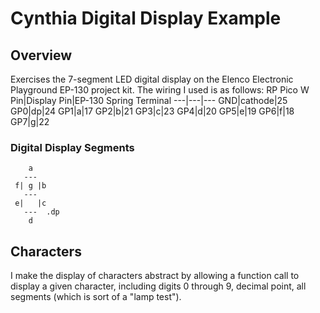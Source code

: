 # Cynthia Digital Display Example

## Overview

Exercises the 7-segment LED digital display on the Elenco Electronic Playground EP-130 project kit. The wiring I used is as follows:
RP Pico W Pin|Display Pin|EP-130 Spring Terminal
---|---|---
GND|cathode|25
GP0|dp|24
GP1|a|17
GP2|b|21
GP3|c|23
GP4|d|20
GP5|e|19
GP6|f|18
GP7|g|22

### Digital Display Segments
```
    a
   ---
 f| g |b
   ---
 e|   |c
   ---  .dp
    d
```

## Characters
I make the display of characters abstract by allowing a function call to display a given character, including digits 0 through 9, decimal point, all segments (which is sort of a "lamp test").